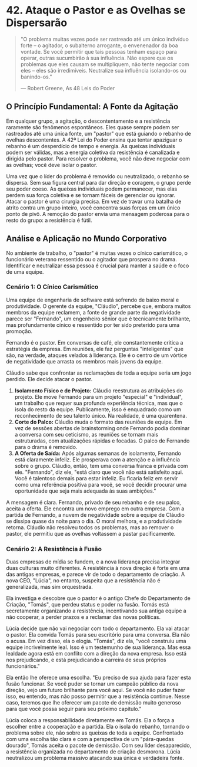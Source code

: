 # 42. Ataque o Pastor e as Ovelhas se Dispersarão

> "O problema muitas vezes pode ser rastreado até um único indivíduo forte – o agitador, o subalterno arrogante, o envenenador da boa vontade. Se você permitir que tais pessoas tenham espaço para operar, outras sucumbirão à sua influência. Não espere que os problemas que eles causam se multipliquem, não tente negociar com eles – eles são irredimíveis. Neutralize sua influência isolando-os ou banindo-os."
> 
> — Robert Greene, As 48 Leis do Poder

## O Princípio Fundamental: A Fonte da Agitação

Em qualquer grupo, a agitação, o descontentamento e a resistência raramente são fenômenos espontâneos. Eles quase sempre podem ser rastreados até uma única fonte, um "pastor" que está guiando o rebanho de ovelhas descontentes. A 42ª Lei do Poder ensina que tentar apaziguar o rebanho é um desperdício de tempo e energia. As queixas individuais podem ser válidas, mas a energia coletiva da resistência é canalizada e dirigida pelo pastor. Para resolver o problema, você não deve negociar com as ovelhas; você deve isolar o pastor.

Uma vez que o líder do problema é removido ou neutralizado, o rebanho se dispersa. Sem sua figura central para dar direção e coragem, o grupo perde seu poder coeso. As queixas individuais podem permanecer, mas elas perdem sua força coletiva e se tornam fáceis de gerenciar ou ignorar. Atacar o pastor é uma cirurgia precisa. Em vez de travar uma batalha de atrito contra um grupo inteiro, você concentra suas forças em um único ponto de pivô. A remoção do pastor envia uma mensagem poderosa para o resto do grupo: a resistência é fútil.

## Análise e Aplicação no Mundo Corporativo

No ambiente de trabalho, o "pastor" é muitas vezes o cínico carismático, o funcionário veterano ressentido ou o agitador que prospera no drama. Identificar e neutralizar essa pessoa é crucial para manter a saúde e o foco de uma equipe.

### Cenário 1: O Cínico Carismático

Uma equipe de engenharia de software está sofrendo de baixo moral e produtividade. O gerente da equipe, "Cláudio", percebe que, embora muitos membros da equipe reclamem, a fonte de grande parte da negatividade parece ser "Fernando", um engenheiro sênior que é tecnicamente brilhante, mas profundamente cínico e ressentido por ter sido preterido para uma promoção.

Fernando é o pastor. Em conversas de café, ele constantemente critica a estratégia da empresa. Em reuniões, ele faz perguntas "inteligentes" que são, na verdade, ataques velados à liderança. Ele é o centro de um vórtice de negatividade que arrasta os membros mais jovens da equipe.

Cláudio sabe que confrontar as reclamações de toda a equipe seria um jogo perdido. Ele decide atacar o pastor.

1.  **Isolamento Físico e de Projeto:** Cláudio reestrutura as atribuições do projeto. Ele move Fernando para um projeto "especial" e "individual", um trabalho que requer sua profunda experiência técnica, mas que o isola do resto da equipe. Publicamente, isso é enquadrado como um reconhecimento de seu talento único. Na realidade, é uma quarentena.
2.  **Corte do Palco:** Cláudio muda o formato das reuniões de equipe. Em vez de sessões abertas de brainstorming onde Fernando podia dominar a conversa com seu ceticismo, as reuniões se tornam mais estruturadas, com atualizações rápidas e focadas. O palco de Fernando para o drama é removido.
3.  **A Oferta de Saída:** Após algumas semanas de isolamento, Fernando está claramente infeliz. Ele prosperava com a atenção e a influência sobre o grupo. Cláudio, então, tem uma conversa franca e privada com ele. "Fernando", diz ele, "está claro que você não está satisfeito aqui. Você é talentoso demais para estar infeliz. Eu ficaria feliz em servir como uma referência positiva para você, se você decidir procurar uma oportunidade que seja mais adequada às suas ambições."

A mensagem é clara. Fernando, privado de seu rebanho e de seu palco, aceita a oferta. Ele encontra um novo emprego em outra empresa. Com a partida de Fernando, a nuvem de negatividade sobre a equipe de Cláudio se dissipa quase da noite para o dia. O moral melhora, e a produtividade retorna. Cláudio não resolveu todos os problemas, mas ao remover o pastor, ele permitiu que as ovelhas voltassem a pastar pacificamente.

### Cenário 2: A Resistência à Fusão

Duas empresas de mídia se fundem, e a nova liderança precisa integrar duas culturas muito diferentes. A resistência à nova direção é forte em uma das antigas empresas, e parece vir de todo o departamento de criação. A nova CEO, "Lúcia", no entanto, suspeita que a resistência não é generalizada, mas sim orquestrada.

Ela investiga e descobre que o pastor é o antigo Chefe do Departamento de Criação, "Tomás", que perdeu status e poder na fusão. Tomás está secretamente organizando a resistência, incentivando sua antiga equipe a não cooperar, a perder prazos e a reclamar das novas políticas.

Lúcia decide que não vai negociar com todo o departamento. Ela vai atacar o pastor. Ela convida Tomás para seu escritório para uma conversa. Ela não o acusa. Em vez disso, ela o elogia. "Tomás", diz ela, "você construiu uma equipe incrivelmente leal. Isso é um testemunho de sua liderança. Mas essa lealdade agora está em conflito com a direção da nova empresa. Isso está nos prejudicando, e está prejudicando a carreira de seus próprios funcionários."

Ela então lhe oferece uma escolha. "Eu preciso de sua ajuda para fazer esta fusão funcionar. Se você puder se tornar um campeão público da nova direção, vejo um futuro brilhante para você aqui. Se você não puder fazer isso, eu entendo, mas não posso permitir que a resistência continue. Nesse caso, teremos que lhe oferecer um pacote de demissão muito generoso para que você possa seguir para seu próximo capítulo."

Lúcia coloca a responsabilidade diretamente em Tomás. Ela o força a escolher entre a cooperação e a partida. Ela o isola do rebanho, tornando o problema sobre ele, não sobre as queixas de toda a equipe. Confrontado com uma escolha tão clara e com a perspectiva de um "pára-quedas dourado", Tomás aceita o pacote de demissão. Com seu líder desaparecido, a resistência organizada no departamento de criação desmorona. Lúcia neutralizou um problema massivo atacando sua única e verdadeira fonte.
